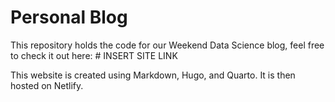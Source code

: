 # Personal Blog

This repository holds the code for our Weekend Data Science blog, feel free to check it out here: # INSERT SITE LINK

This website is created using Markdown, Hugo, and Quarto. It is then hosted on Netlify.
